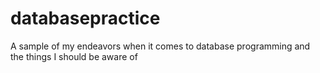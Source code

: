 # databasepractice
A sample of my endeavors when it comes to database programming and the things I should be aware of
